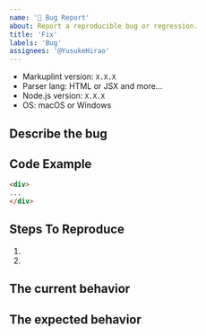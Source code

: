 ```yaml
---
name: '🐛 Bug Report'
about: Report a reproducible bug or regression.
title: 'Fix'
labels: 'Bug'
assignees: '@YusukeHirao'
---
```


<!--
Comments in any language are welcome. Please write in your native language.
Se aceptan comentarios en cualquier idioma. Por favor, escribe en tu lengua materna.
欢迎使用任何语言发表评论。请用您的母语书写。
모든 언어로 된 댓글을 환영합니다. 모국어로 작성해 주세요.
どの言語も歓迎します。あなたの母国語で書いてください。
-->

- Markuplint version: `X.X.X`
- Parser lang: HTML or JSX and more...
- Node.js version: `X.X.X`
- OS: macOS or Windows

## Describe the bug

## Code Example

<!-- prettier-ignore-start -->
```html
<div>
...
</div>
```
<!-- prettier-ignore-end -->

## Steps To Reproduce

1.
2.

## The current behavior

## The expected behavior
